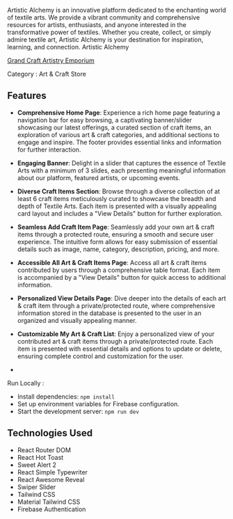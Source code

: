  Artistic Alchemy is an innovative platform dedicated to the enchanting world of textile arts. We provide a vibrant community and comprehensive resources for artists, enthusiasts, and anyone interested in the transformative power of textiles. Whether you create, collect, or simply admire textile art, Artistic Alchemy is your destination for inspiration, learning, and connection.
  Artistic Alchemy

 
[Grand Craft Artistry Emporium](https://artistic-alchemy.web.app/)
<!-- 
Category : Textile Arts -->
Category : Art & Craft Store 


## Features

- **Comprehensive Home Page**: Experience a rich home page featuring a navigation bar for easy browsing, a captivating banner/slider showcasing our latest offerings, a curated section of craft items, an exploration of various art & craft categories, and additional sections to engage and inspire. The footer provides essential links and information for further interaction.

- **Engaging Banner**: Delight in a slider that captures the essence of Textile Arts with a minimum of 3 slides, each presenting meaningful information about our platform, featured artists, or upcoming events.

- **Diverse Craft Items Section**: Browse through a diverse collection of at least 6 craft items meticulously curated to showcase the breadth and depth of Textile Arts. Each item is presented with a visually appealing card layout and includes a "View Details" button for further exploration.

- **Seamless Add Craft Item Page**: Seamlessly add your own art & craft items through a protected route, ensuring a smooth and secure user experience. The intuitive form allows for easy submission of essential details such as image, name, category, description, pricing, and more.

- **Accessible All Art & Craft Items Page**: Access all art & craft items contributed by users through a comprehensive table format. Each item is accompanied by a "View Details" button for quick access to additional information.

- **Personalized View Details Page**: Dive deeper into the details of each art & craft item through a private/protected route, where comprehensive information stored in the database is presented to the user in an organized and visually appealing manner.

- **Customizable My Art & Craft List**: Enjoy a personalized view of your contributed art & craft items through a private/protected route. Each item is presented with essential details and options to update or delete, ensuring complete control and customization for the user.
- 
Run Locally :
- Install dependencies: `npm install` 
-  Set up environment variables for Firebase configuration.
- Start the development server: `npm run dev`

## Technologies Used

- React Router DOM
- React Hot Toast
- Sweet Alert 2
- React Simple Typewriter
- React Awesome Reveal
- Swiper Slider
- Tailwind CSS
- Material Tailwind CSS
- Firebase Authentication





